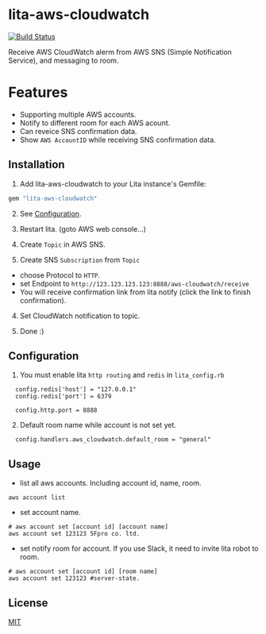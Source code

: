 # lita-aws-cloudwatch

[![Build Status](https://travis-ci.org/5fpro/lita-aws-cloudwatch.svg?branch=master)](https://travis-ci.org/5fpro/lita-aws-cloudwatch)

Receive AWS CloudWatch alerm from AWS SNS (Simple Notification Service), and messaging to room.

# Features

- Supporting multiple AWS accounts.
- Notify to different room for each AWS acount.
- Can reveice SNS confirmation data.
- Show `AWS AccountID` while receiving SNS confirmation data.

## Installation

1. Add lita-aws-cloudwatch to your Lita instance's Gemfile:
``` ruby
gem "lita-aws-cloudwatch"
```

2. See <a href="#configuration">Configuration</a>.

3. Restart lita.
(goto AWS web console...)

4. Create `Topic` in AWS SNS.

5. Create SNS `Subscription` from `Topic`
  - choose Protocol to `HTTP`.
  - set Endpoint to `http://123.123.123.123:8888/aws-cloudwatch/receive`
  - You will receive confirmation link from lita notify (click the link to finish confirmation).

4. Set CloudWatch notification to topic.

5. Done :)

## Configuration

1. You must enable lita `http routing` and `redis` in `lita_config.rb`
```
  config.redis['host'] = "127.0.0.1"
  config.redis['port'] = 6379

  config.http.port = 8888
```

2. Default room name while account is not set yet.
```
  config.handlers.aws_cloudwatch.default_room = "general"
```


## Usage

- list all aws accounts. Including account id, name, room.
```
aws account list
```

- set account name.
```
# aws account set [account id] [account name]
aws account set 123123 5Fpro co. ltd.
```

- set notify room for account. If you use Slack, it need to invite lita robot to room.
```
# aws account set [account id] [room name]
aws account set 123123 #server-state.
```

## License

[MIT](http://opensource.org/licenses/MIT)
